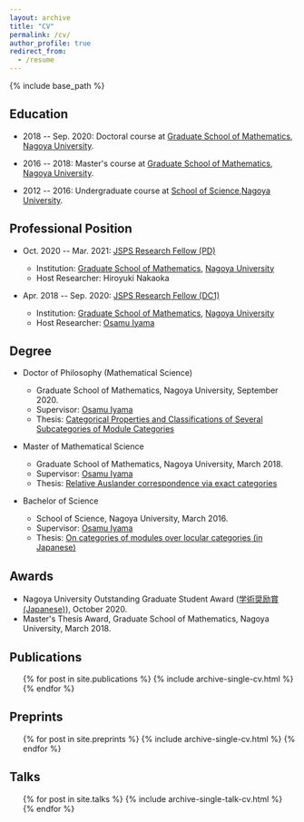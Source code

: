 ```yaml
---
layout: archive
title: "CV"
permalink: /cv/
author_profile: true
redirect_from:
  - /resume
---
```


{% include base_path %}

## Education

* 2018 -- Sep. 2020: Doctoral course at [Graduate School of Mathematics](http://www.math.nagoya-u.ac.jp/en/index.html),
[Nagoya University](http://en.nagoya-u.ac.jp/).

* 2016 -- 2018: Master's course at [Graduate School of Mathematics](http://www.math.nagoya-u.ac.jp/en/index.html),
[Nagoya University](http://en.nagoya-u.ac.jp/).

* 2012 -- 2016: Undergraduate course at [School of Science](https://www.sci.nagoya-u.ac.jp/en/),[Nagoya University](http://en.nagoya-u.ac.jp/).

## Professional Position

* Oct. 2020 -- Mar. 2021: [JSPS Research Fellow (PD)](https://www.jsps.go.jp/english/e-pd/)
  * Institution: [Graduate School of Mathematics](http://www.math.nagoya-u.ac.jp/en/index.html), [Nagoya University](http://en.nagoya-u.ac.jp/)
  * Host Researcher: Hiroyuki Nakaoka

* Apr. 2018 -- Sep. 2020: [JSPS Research Fellow (DC1)](https://www.jsps.go.jp/english/e-pd/)
  * Institution: [Graduate School of Mathematics](http://www.math.nagoya-u.ac.jp/en/index.html), [Nagoya University](http://en.nagoya-u.ac.jp/)
  * Host Researcher: [Osamu Iyama](https://www.math.nagoya-u.ac.jp/~iyama/)

## Degree

* Doctor of Philosophy (Mathematical Science)
  * Graduate School of Mathematics, Nagoya University, September 2020.
  * Supervisor: [Osamu Iyama](https://www.math.nagoya-u.ac.jp/~iyama/)
  * Thesis: [Categorical Properties and Classifications of Several Subcategories of Module Categories](/files/phd_thesis.pdf)

* Master of Mathematical Science
  * Graduate School of Mathematics, Nagoya University, March 2018.
  * Supervisor: [Osamu Iyama](https://www.math.nagoya-u.ac.jp/~iyama/)
  * Thesis: [Relative Auslander correspondence via exact categories](/files/master_thesis.pdf)

* Bachelor of Science
  * School of Science, Nagoya University, March 2016.
  * Supervisor: [Osamu Iyama](https://www.math.nagoya-u.ac.jp/~iyama/)
  * Thesis: [On categories of modules over locular categories (in Japanese)](/files/sotsuron.pdf)

## Awards
- Nagoya University Outstanding Graduate Student Award ([学術奨励賞 (Japanese)](http://www.nagoya-u.ac.jp/academics/scholarship/nu-incentive/index.html)), October 2020.
- Master's Thesis Award, Graduate School of Mathematics, Nagoya University, March 2018.


## Publications

  <ul>{% for post in site.publications %}
    {% include archive-single-cv.html %}
  {% endfor %}</ul>

## Preprints

  <ul>{% for post in site.preprints %}
    {% include archive-single-cv.html %}
  {% endfor %}</ul>

## Talks

  <ul>{% for post in site.talks %}
    {% include archive-single-talk-cv.html %}
  {% endfor %}</ul>
<!--
Teaching
======
  <ul>{% for post in site.teaching %}
    {% include archive-single-cv.html %}
  {% endfor %}</ul>
-->
